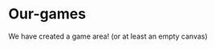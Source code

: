 # Our-games

<!DOCTYPE html>
<html>
<head>
<meta name="viewport" content="width=device-width, initial-scale=1.0"/>
<style>
canvas {
    border: 1px solid #d3d3d3;
    background-color: #f1f1f1;
}
</style>
</head>
<body onload="startGame()">
<script>

function startGame() {
    myGameArea.start();
}

var myGameArea = {
    canvas : document.createElement("canvas"),
    start : function() {
        this.canvas.width = 480;
        this.canvas.height = 270;
        this.context = this.canvas.getContext("2d");
        document.body.insertBefore(this.canvas, document.body.childNodes[0]);
    }
}

</script>

<p>We have created a game area! (or at least an empty canvas)</p>

</body>
</html>
